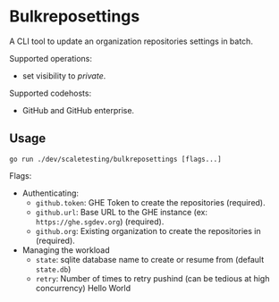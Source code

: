 # Bulkreposettings

A CLI tool to update an organization repositories settings in batch.

Supported operations:

- set visibility to _private_.

Supported codehosts:

- GitHub and GitHub enterprise.

## Usage

`go run ./dev/scaletesting/bulkreposettings [flags...]`

Flags:

- Authenticating:
  - `github.token`: GHE Token to create the repositories (required).
  - `github.url`: Base URL to the GHE instance (ex: `https://ghe.sgdev.org`) (required).
  - `github.org`: Existing organization to create the repositories in (required).
- Managing the workload
  - `state`: sqlite database name to create or resume from (default `state.db`)
  - `retry`: Number of times to retry pushind (can be tedious at high concurrency)
Hello World
